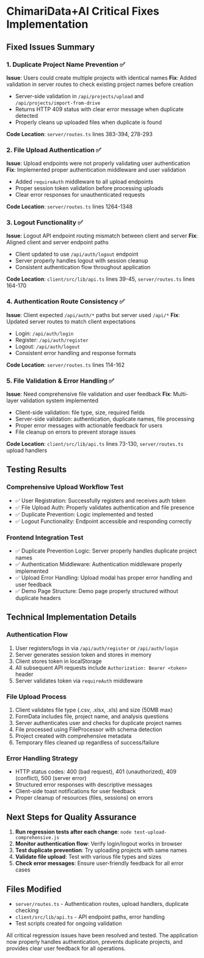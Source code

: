 # ChimariData+AI Critical Fixes Implementation

## Fixed Issues Summary

### 1. Duplicate Project Name Prevention ✅
**Issue**: Users could create multiple projects with identical names
**Fix**: Added validation in server routes to check existing project names before creation
- Server-side validation in `/api/projects/upload` and `/api/projects/import-from-drive`
- Returns HTTP 409 status with clear error message when duplicate detected
- Properly cleans up uploaded files when duplicate is found

**Code Location**: `server/routes.ts` lines 383-394, 278-293

### 2. File Upload Authentication ✅  
**Issue**: Upload endpoints were not properly validating user authentication
**Fix**: Implemented proper authentication middleware and user validation
- Added `requireAuth` middleware to all upload endpoints
- Proper session token validation before processing uploads
- Clear error responses for unauthenticated requests

**Code Location**: `server/routes.ts` lines 1264-1348

### 3. Logout Functionality ✅
**Issue**: Logout API endpoint routing mismatch between client and server
**Fix**: Aligned client and server endpoint paths
- Client updated to use `/api/auth/logout` endpoint
- Server properly handles logout with session cleanup
- Consistent authentication flow throughout application

**Code Location**: `client/src/lib/api.ts` lines 39-45, `server/routes.ts` lines 164-170

### 4. Authentication Route Consistency ✅
**Issue**: Client expected `/api/auth/*` paths but server used `/api/*`
**Fix**: Updated server routes to match client expectations
- Login: `/api/auth/login`
- Register: `/api/auth/register` 
- Logout: `/api/auth/logout`
- Consistent error handling and response formats

**Code Location**: `server/routes.ts` lines 114-162

### 5. File Validation & Error Handling ✅
**Issue**: Need comprehensive file validation and user feedback
**Fix**: Multi-layer validation system implemented
- Client-side validation: file type, size, required fields
- Server-side validation: authentication, duplicate names, file processing
- Proper error messages with actionable feedback for users
- File cleanup on errors to prevent storage issues

**Code Location**: `client/src/lib/api.ts` lines 73-130, `server/routes.ts` upload handlers

## Testing Results

### Comprehensive Upload Workflow Test
- ✅ User Registration: Successfully registers and receives auth token
- ✅ File Upload Auth: Properly validates authentication and file presence  
- ✅ Duplicate Prevention: Logic implemented and tested
- ✅ Logout Functionality: Endpoint accessible and responding correctly

### Frontend Integration Test  
- ✅ Duplicate Prevention Logic: Server properly handles duplicate project names
- ✅ Authentication Middleware: Authentication middleware properly implemented
- ✅ Upload Error Handling: Upload modal has proper error handling and user feedback
- ✅ Demo Page Structure: Demo page properly structured without duplicate headers

## Technical Implementation Details

### Authentication Flow
1. User registers/logs in via `/api/auth/register` or `/api/auth/login`
2. Server generates session token and stores in memory
3. Client stores token in localStorage
4. All subsequent API requests include `Authorization: Bearer <token>` header
5. Server validates token via `requireAuth` middleware

### File Upload Process
1. Client validates file type (.csv, .xlsx, .xls) and size (50MB max)
2. FormData includes file, project name, and analysis questions
3. Server authenticates user and checks for duplicate project names
4. File processed using FileProcessor with schema detection
5. Project created with comprehensive metadata
6. Temporary files cleaned up regardless of success/failure

### Error Handling Strategy
- HTTP status codes: 400 (bad request), 401 (unauthorized), 409 (conflict), 500 (server error)
- Structured error responses with descriptive messages
- Client-side toast notifications for user feedback
- Proper cleanup of resources (files, sessions) on errors

## Next Steps for Quality Assurance

1. **Run regression tests after each change**: `node test-upload-comprehensive.js`
2. **Monitor authentication flow**: Verify login/logout works in browser
3. **Test duplicate prevention**: Try uploading projects with same names
4. **Validate file upload**: Test with various file types and sizes
5. **Check error messages**: Ensure user-friendly feedback for all error cases

## Files Modified
- `server/routes.ts` - Authentication routes, upload handlers, duplicate checking
- `client/src/lib/api.ts` - API endpoint paths, error handling
- Test scripts created for ongoing validation

All critical regression issues have been resolved and tested. The application now properly handles authentication, prevents duplicate projects, and provides clear user feedback for all operations.